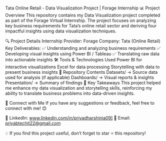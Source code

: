 Tata Online Retail - Data Visualization Project | Forage Internship
📊 Project Overview
This repository contains my Data Visualization project completed as part of the Forage Virtual Internship. The project focuses on analyzing key business requirements for Tata’s online retail sector and deriving four impactful insights using data visualization techniques.

🔍 Project Details
Internship Provider: Forage
Company: Tata (Online Retail)
Key Deliverables:
✅ Understanding and analyzing business requirements
✅ Developing visual insights using Power BI / Tableau
✅ Translating raw data into actionable insights
🛠️ Tools & Technologies Used
Power BI  for interactive visualizations
Excel for data processing 
Storytelling with data to present business insights
📂 Repository Contents
Datasets/ → Source data used for analysis (if applicable)
Dashboards/ → Visual reports & insights
Presentation/ → Summary of findings
🚀 Key Takeaways
This project helped me enhance my data visualization and storytelling skills, reinforcing my ability to translate business problems into data-driven insights.

📌 Connect with Me
If you have any suggestions or feedback, feel free to connect with me! 😊

🔗 LinkedIn: www.linkedin.com/in/priyadharshinia09]
📧 Email: priyabtechit22@gmail.com

💡 If you find this project useful, don’t forget to star ⭐ this repository!

